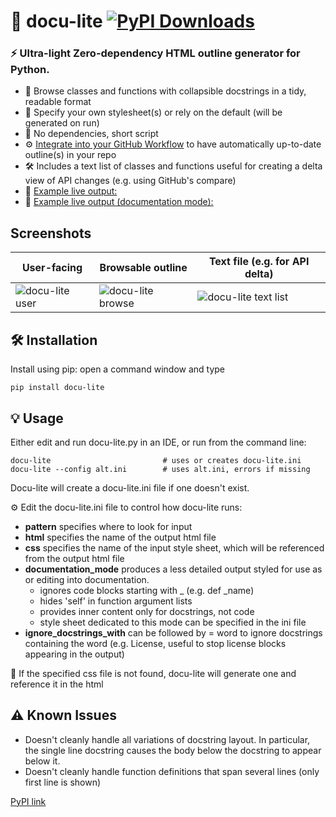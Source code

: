 # 🧾 docu-lite [![PyPI Downloads](https://static.pepy.tech/badge/docu-lite)](https://pepy.tech/projects/docu-lite)

### ⚡ Ultra-light Zero-dependency HTML outline generator for Python.   



- 📖   Browse classes and functions with collapsible docstrings in a tidy, readable format 
- 📘   Specify your own stylesheet(s) or rely on the default (will be generated on run) 
- 🎈   No dependencies, short script
- ⚙️   [Integrate into your GitHub Workflow](https://g1ojs.github.io/docu-lite/add-to-workflow/index.html) to have automatically up-to-date outline(s) in your repo
- 🛠️  Includes a text list of classes and functions useful for creating a delta view of API changes (e.g. using GitHub's compare)
- 👀   [Example live output:](https://g1ojs.github.io/docu-lite/docu-lite-outline.html)
- 👀   [Example live output (documentation mode):](https://g1ojs.github.io/docu-lite/docu-lite-outline-docmode.html)
  
## Screenshots

|User-facing  | Browsable outline | Text file (e.g. for API delta) |
|--------------|-------------------|-------------------------|
|![docu-lite user](https://github.com/user-attachments/assets/3735ad93-4f1e-4c47-a0c8-67e4e6c1bed8)| ![docu-lite browse](https://github.com/user-attachments/assets/a12df5d7-9c04-4c32-856b-81c6e317de25)|![docu-lite text list](https://github.com/user-attachments/assets/d9f39a76-e724-4dd2-8dca-7aace3a99d13)|

## 🛠 Installation

Install using pip: open a command window and type

```
pip install docu-lite
```
## 💡 Usage
Either edit and run docu-lite.py in an IDE, or run from the command line:
```
docu-lite                         # uses or creates docu-lite.ini
docu-lite --config alt.ini        # uses alt.ini, errors if missing
```
Docu-lite will create a docu-lite.ini file if one doesn't exist.

⚙️ Edit the docu-lite.ini file to control how docu-lite runs:
 - **pattern** specifies where to look for input
 - **html** specifies the name of the output html file
 - **css** specifies the name of the input style sheet, which will be referenced from the output html file
 - **documentation_mode** produces a less detailed output styled for use as or editing into documentation. 
     - ignores code blocks starting with _ (e.g. def _name)
     - hides 'self' in function argument lists
     - provides inner content only for docstrings, not code
     - style sheet dedicated to this mode can be specified in the ini file
 - **ignore_docstrings_with** can be followed by = word to ignore docstrings containing the word (e.g. License, useful to stop license blocks appearing in the output)  


📝 If the specified css file is not found, docu-lite will generate one and reference it in the html

## ⚠️ Known Issues
 - Doesn't cleanly handle all variations of docstring layout. In particular, the single line docstring causes the body below the docstring to appear below it.
 - Doesn't cleanly handle function definitions that span several lines (only first line is shown)

[PyPI link](https://pypi.org/project/docu-lite/)
